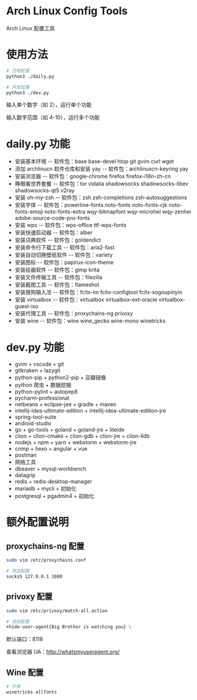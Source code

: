 # Arch Linux Config Tools

Arch Linux 配置工具

# 使用方法

```sh
# 日常配置
python3 ./daily.py

# 开发配置
python3 ./dev.py
```

输入单个数字（如 2），运行单个功能

输入数字范围（如 4-10），运行多个功能

# daily.py 功能

* 安装基本环境 -- 软件包：base base-devel htop git gvim curl wget
* 添加 archlinucn 软件仓库和安装 yay -- 软件包：archlinuxcn-keyring yay
* 安装浏览器 -- 软件包：google-chrome firefox firefox-i18n-zh-cn
* 睁眼看世界套餐 -- 软件包：tor vidalia shadowsocks shadowsocks-libev shadowsocks-qt5 v2ray
* 安装 oh-my-zsh -- 软件包：zsh zsh-completions zsh-autosuggestions
* 安装字体 -- 软件包：powerline-fonts noto-fonts noto-fonts-cjk noto-fonts-emoji noto-fonts-extra wqy-bitmapfont wqy-microhei wqy-zenhei adobe-source-code-pro-fonts
* 安装 wps -- 软件包：wps-office ttf-wps-fonts
* 安装快速启动器 -- 软件包：alber
* 安装词典软件 -- 软件包：goldendict
* 安装命令行下载工具 -- 软件包：aria2-fast
* 安装自动切换壁纸软件 -- 软件包：variety
* 安装图标 -- 软件包：papirus-icon-theme
* 安装绘画软件 -- 软件包：gimp krita
* 安装文件传输工具 -- 软件包：filezilla
* 安装截图工具 -- 软件包：flameshot
* 安装搜狗输入法 -- 软件包：fcitx-im fcitx-configtool fcitx-sogoupinyin
* 安装 virtualbox -- 软件包：virtualbox virtualbox-ext-oracle virtualbox-guest-iso
* 安装代理工具 -- 软件包：proxychains-ng privoxy
* 安装 wine -- 软件包：wine wine_gecko wine-mono winetricks

# dev.py 功能

* gvim + vscode + git
* gitkraken + lazygit
* python-pip + python2-pip + 豆瓣镜像
* python 爬虫 + 数据挖掘
* python-pylint + autopep8
* pycharm-professional
* netbeans + eclipse-jee + gradle + maven
* intellij-idea-ultimate-edition + intellij-idea-ultimate-edition-jre
* spring-tool-suite
* android-studio
* go + go-tools + goland + goland-jre + liteide
* clion + clion-cmake + clion-gdb + clion-jre + clion-lldb
* nodejs + npm + yarn + webstorm + webstorm-jre
* cnmp + hexo + angular + vue
* postman
* 网络工具
* dbeaver + mysql-workbench
* datagrip
* redis + redis-desktop-manager
* mariadb + mycli + 初始化
* postgresql + pgadmin4 + 初始化

# 额外配置说明

## proxychains-ng 配置

```sh
sudo vim /etc/proxychains.conf

# 添加配置
socks5 127.0.0.1 1080
```

## privoxy 配置

```sh
sudo vim /etc/privoxy/match-all.action

# 添加配置
+hide-user-agent{Big Brother is watching you} \
```

默认端口：8118

查看浏览器 UA：http://whatsmyuseragent.org/

## Wine 配置

```sh
# 字体
winetricks allfonts
```
